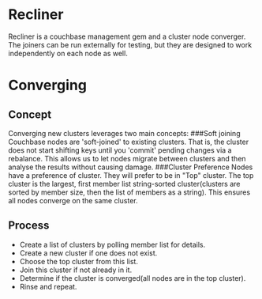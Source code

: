 Recliner
========
Recliner is a couchbase management gem and a cluster node converger.  The joiners can be run externally for testing, but they are designed to work independently on each node as well.

Converging
==========
## Concept
Converging new clusters leverages two main concepts:
###Soft joining
Couchbase nodes are 'soft-joined' to existing clusters.  That is, the cluster does not start shifting keys until you 'commit' pending changes via a rebalance.  This allows us to let nodes migrate between clusters and then analyse the results without causing damage.
###Cluster Preference
Nodes have a preference of cluster.  They will prefer to be in "Top" cluster.  The top cluster is the largest, first member list string-sorted cluster(clusters are sorted by member size, then the list of members as a string).  This ensures all nodes converge on the same cluster.
## Process
* Create a list of clusters by polling member list for details.
* Create a new cluster if one does not exist.
* Choose the top cluster from this list.
* Join this cluster if not already in it.
* Determine if the cluster is converged(all nodes are in the top cluster).
* Rinse and repeat.
